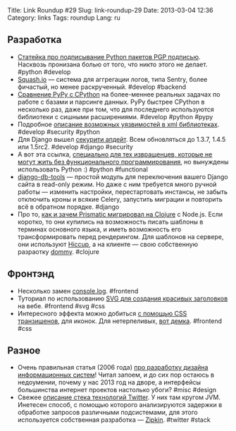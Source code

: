 Title: Link Roundup #29
Slug: link-roundup-29
Date: 2013-03-04 12:36
Category: links
Tags: roundup
Lang: ru

Разработка
----------

* [Статейка про подписывание Python пакетов PGP подписью](http://www.davidfischer.name/2012/05/signing-and-verifying-python-packages-with-pgp/). Насквозь пронизана болью от того, что никто этого не делает. #python #develop
* [Squash.io](http://squash.io/) — система для аггрегации логов, типа Sentry, более фичастый, но менее раскрученный. #develop #backend
* [Сравнение PyPy с CPython](http://rz.scale-it.pl/2013/02/18/wikipedia_processing._PyPy_vs_CPython_benchmark.html) на более-меннее реальных задачах по работе с базами и парсинге данных. PyPy быстрее CPython в несколько раз, даже при том, что для последнего используются библиотеки с сишными расширениями. #develop #python #pypy
* Подробное [описание возможных уязвимостей в xml библиотеках](http://blog.python.org/2013/02/announcing-defusedxml-fixes-for-xml.html). #develop #security #python
* Для Django вышел [секурити апдейт](https://www.djangoproject.com/weblog/2013/feb/19/security/). Всем обновляться до 1.3.7, 1.4.5 или 1.5rc2. #develop #django #security
* А вот эта ссылка, [специально для тех извращенцев, которые не могут жить без функционального программирования](https://github.com/kachayev/fn.py), но вынуждены использовать Python :) #python #functional
* [django-db-tools](http://craigkerstiens.com/2013/02/08/django-read-only-mode/) — простой модуль для переключения вашего Django сайта в read-only режим. Но даже с ним требуется много ручной работы — изменить настройки, перестартовать инстансы, не забыть отключить кроны и всякие Celery, запустить миграции и повторить всё в обратном порядке. #django
* Про то, [как и зачем Prismatic мигрировал на Clojure](http://blog.getprismatic.com/blog/2013/1/14/bringing-functional-to-the-frontend-clojure-clojurescript-for-the-web) с Node.js. Если коротко, то они купились на возможность писать шаблоны в терминах основного языка, и иметь возможность его трансформировать перед рендерингом. Для шаблонов на сервере, они используют [Hiccup](https://github.com/weavejester/hiccup), а на клиенте — свою собственную разраотку [dommy](https://github.com/prismatic/dommy). #clojure

Фронтэнд
--------

* Несколько замен [console.log](http://patik.com/blog/complete-cross-browser-console-log/). #frontend
* Туториал по использованию [SVG для создания красивых заголовков](http://blogs.adobe.com/webplatform/2013/02/19/improving-css-text-decorations/) на вебе. #frontend #svg #css
* Интересного эффекта можно добиться [с помощью CSS транзишенов](http://pepsized.com/icon-fonts-in-use-with-a-fancy-hover-effect/), для иконок. Для нетерпеливых, [вот демка](http://pepsized.com/demo/?id=1202). #frontend #css

Разное
------

* Очень правильная статья (2006 года) [про разработку дизайна информационных систем](http://worrydream.com/MagicInk/)! Читал запоем, и до сих пор остаюсь в недоумении, почему у нас 2013 год на дворе, а интерфейсы большинства интернет проектов настолько убоги? #misc #design
* Свежее [описание стека технологий Twitter](http://engineering.twitter.com/2013/01/braindump.html). У них там кругом JVM. Инетесен способ, с помощью которого анализируются задержки в обработке запросов различными подсистемами, для этого используется собственная разработка — [Zipkin](https://github.com/twitter/zipkin/). #twitter #stack